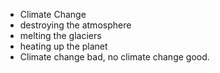  - Climate Change
 - destroying the atmosphere
 - melting the glaciers
 - heating up the planet
 - Climate change bad, no climate change good.
